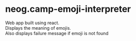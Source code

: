 # neog.camp-emoji-interpreter

Web app built using react.<br>
Displays the meaning of emojis.
<br>Also displays failure message if emoji is not found
